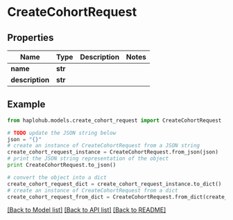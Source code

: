 # CreateCohortRequest


## Properties
Name | Type | Description | Notes
------------ | ------------- | ------------- | -------------
**name** | **str** |  | 
**description** | **str** |  | 

## Example

```python
from haplohub.models.create_cohort_request import CreateCohortRequest

# TODO update the JSON string below
json = "{}"
# create an instance of CreateCohortRequest from a JSON string
create_cohort_request_instance = CreateCohortRequest.from_json(json)
# print the JSON string representation of the object
print CreateCohortRequest.to_json()

# convert the object into a dict
create_cohort_request_dict = create_cohort_request_instance.to_dict()
# create an instance of CreateCohortRequest from a dict
create_cohort_request_from_dict = CreateCohortRequest.from_dict(create_cohort_request_dict)
```
[[Back to Model list]](../README.md#documentation-for-models) [[Back to API list]](../README.md#documentation-for-api-endpoints) [[Back to README]](../README.md)


